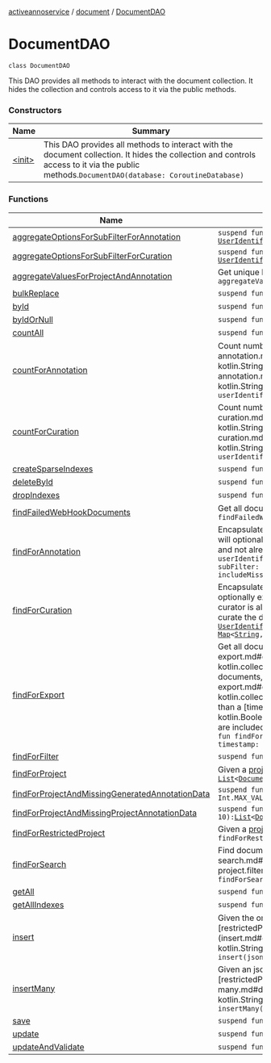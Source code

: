 [activeannoservice](../../index.md) / [document](../index.md) / [DocumentDAO](./index.md)

# DocumentDAO

`class DocumentDAO`

This DAO provides all methods to interact with the document collection. It hides the collection and controls
access to it via the public methods.

### Constructors

| Name | Summary |
|---|---|
| [&lt;init&gt;](-init-.md) | This DAO provides all methods to interact with the document collection. It hides the collection and controls access to it via the public methods.`DocumentDAO(database: CoroutineDatabase)` |

### Functions

| Name | Summary |
|---|---|
| [aggregateOptionsForSubFilterForAnnotation](aggregate-options-for-sub-filter-for-annotation.md) | `suspend fun aggregateOptionsForSubFilterForAnnotation(project: `[`Project`](../../project/-project/index.md)`, userIdentifier: `[`UserIdentifier`](../../project.userroles/-user-identifier.md)`): `[`Map`](https://kotlinlang.org/api/latest/jvm/stdlib/kotlin.collections/-map/index.html)`<`[`String`](https://kotlinlang.org/api/latest/jvm/stdlib/kotlin/-string/index.html)`, `[`List`](https://kotlinlang.org/api/latest/jvm/stdlib/kotlin.collections/-list/index.html)`<`[`SubFilterOption`](../../project.selection/-sub-filter-option/index.md)`>>` |
| [aggregateOptionsForSubFilterForCuration](aggregate-options-for-sub-filter-for-curation.md) | `suspend fun aggregateOptionsForSubFilterForCuration(project: `[`Project`](../../project/-project/index.md)`, userIdentifier: `[`UserIdentifier`](../../project.userroles/-user-identifier.md)`): `[`Map`](https://kotlinlang.org/api/latest/jvm/stdlib/kotlin.collections/-map/index.html)`<`[`String`](https://kotlinlang.org/api/latest/jvm/stdlib/kotlin/-string/index.html)`, `[`List`](https://kotlinlang.org/api/latest/jvm/stdlib/kotlin.collections/-list/index.html)`<`[`SubFilterOption`](../../project.selection/-sub-filter-option/index.md)`>>` |
| [aggregateValuesForProjectAndAnnotation](aggregate-values-for-project-and-annotation.md) | Get unique list of values for a project and annotation over all existing annotations.`suspend fun aggregateValuesForProjectAndAnnotation(projectID: `[`String`](https://kotlinlang.org/api/latest/jvm/stdlib/kotlin/-string/index.html)`, annotationID: `[`String`](https://kotlinlang.org/api/latest/jvm/stdlib/kotlin/-string/index.html)`): `[`List`](https://kotlinlang.org/api/latest/jvm/stdlib/kotlin.collections/-list/index.html)`<`[`String`](https://kotlinlang.org/api/latest/jvm/stdlib/kotlin/-string/index.html)`>` |
| [bulkReplace](bulk-replace.md) | `suspend fun bulkReplace(documents: `[`List`](https://kotlinlang.org/api/latest/jvm/stdlib/kotlin.collections/-list/index.html)`<`[`Document`](../-document/index.md)`>): BulkWriteResult` |
| [byId](by-id.md) | `suspend fun byId(id: `[`String`](https://kotlinlang.org/api/latest/jvm/stdlib/kotlin/-string/index.html)`): `[`Document`](../-document/index.md) |
| [byIdOrNull](by-id-or-null.md) | `suspend fun byIdOrNull(id: `[`String`](https://kotlinlang.org/api/latest/jvm/stdlib/kotlin/-string/index.html)`): `[`Document`](../-document/index.md)`?` |
| [countAll](count-all.md) | `suspend fun countAll(): `[`Long`](https://kotlinlang.org/api/latest/jvm/stdlib/kotlin/-long/index.html) |
| [countForAnnotation](count-for-annotation.md) | Count number of annotations required by the user given its [userIdentifier](count-for-annotation.md#document.DocumentDAO$countForAnnotation(kotlin.collections.List((project.Project)), kotlin.String, kotlin.Boolean)/userIdentifier) and a list of [projects](count-for-annotation.md#document.DocumentDAO$countForAnnotation(kotlin.collections.List((project.Project)), kotlin.String, kotlin.Boolean)/projects).`suspend fun countForAnnotation(projects: `[`List`](https://kotlinlang.org/api/latest/jvm/stdlib/kotlin.collections/-list/index.html)`<`[`Project`](../../project/-project/index.md)`>, userIdentifier: `[`UserIdentifier`](../../project.userroles/-user-identifier.md)`, includeMissingProjectAnnotationData: `[`Boolean`](https://kotlinlang.org/api/latest/jvm/stdlib/kotlin/-boolean/index.html)` = true): `[`Long`](https://kotlinlang.org/api/latest/jvm/stdlib/kotlin/-long/index.html) |
| [countForCuration](count-for-curation.md) | Count number of curations required given a list of [projects](count-for-curation.md#document.DocumentDAO$countForCuration(kotlin.collections.List((project.Project)), kotlin.String)/projects) and a [userIdentifier](count-for-curation.md#document.DocumentDAO$countForCuration(kotlin.collections.List((project.Project)), kotlin.String)/userIdentifier).`suspend fun countForCuration(projects: `[`List`](https://kotlinlang.org/api/latest/jvm/stdlib/kotlin.collections/-list/index.html)`<`[`Project`](../../project/-project/index.md)`>, userIdentifier: `[`UserIdentifier`](../../project.userroles/-user-identifier.md)`): `[`Long`](https://kotlinlang.org/api/latest/jvm/stdlib/kotlin/-long/index.html) |
| [createSparseIndexes](create-sparse-indexes.md) | `suspend fun createSparseIndexes(indexes: `[`List`](https://kotlinlang.org/api/latest/jvm/stdlib/kotlin.collections/-list/index.html)`<BsonDocument>): `[`Unit`](https://kotlinlang.org/api/latest/jvm/stdlib/kotlin/-unit/index.html) |
| [deleteById](delete-by-id.md) | `suspend fun deleteById(id: `[`String`](https://kotlinlang.org/api/latest/jvm/stdlib/kotlin/-string/index.html)`): DeleteResult` |
| [dropIndexes](drop-indexes.md) | `suspend fun dropIndexes(indexes: `[`List`](https://kotlinlang.org/api/latest/jvm/stdlib/kotlin.collections/-list/index.html)`<BsonDocument>): `[`Unit`](https://kotlinlang.org/api/latest/jvm/stdlib/kotlin/-unit/index.html) |
| [findFailedWebHookDocuments](find-failed-web-hook-documents.md) | Get all documents with failed webhook tries for resend purposes given a [projectID](find-failed-web-hook-documents.md#document.DocumentDAO$findFailedWebHookDocuments(kotlin.String)/projectID)`suspend fun findFailedWebHookDocuments(projectID: `[`String`](https://kotlinlang.org/api/latest/jvm/stdlib/kotlin/-string/index.html)`): `[`List`](https://kotlinlang.org/api/latest/jvm/stdlib/kotlin.collections/-list/index.html)`<`[`Document`](../-document/index.md)`>` |
| [findForAnnotation](find-for-annotation.md) | Encapsulates the query for getting new documents to annotate. Will use the projects filterCondition, will optionally exclude some documents, and only return documents that are required for annotation and not already annotated by the user`suspend fun findForAnnotation(project: `[`Project`](../../project/-project/index.md)`, userIdentifier: `[`UserIdentifier`](../../project.userroles/-user-identifier.md)`, limit: `[`Int`](https://kotlinlang.org/api/latest/jvm/stdlib/kotlin/-int/index.html)` = 10, ignoreDocuments: `[`List`](https://kotlinlang.org/api/latest/jvm/stdlib/kotlin.collections/-list/index.html)`<`[`String`](https://kotlinlang.org/api/latest/jvm/stdlib/kotlin/-string/index.html)`> = listOf(), subFilter: `[`Map`](https://kotlinlang.org/api/latest/jvm/stdlib/kotlin.collections/-map/index.html)`<`[`String`](https://kotlinlang.org/api/latest/jvm/stdlib/kotlin/-string/index.html)`, `[`String`](https://kotlinlang.org/api/latest/jvm/stdlib/kotlin/-string/index.html)`> = mapOf(), dateRange: `[`List`](https://kotlinlang.org/api/latest/jvm/stdlib/kotlin.collections/-list/index.html)`<`[`Long`](https://kotlinlang.org/api/latest/jvm/stdlib/kotlin/-long/index.html)`?>? = null, includeMissingProjectAnnotationData: `[`Boolean`](https://kotlinlang.org/api/latest/jvm/stdlib/kotlin/-boolean/index.html)` = true): `[`List`](https://kotlinlang.org/api/latest/jvm/stdlib/kotlin.collections/-list/index.html)`<`[`Document`](../-document/index.md)`>` |
| [findForCuration](find-for-curation.md) | Encapsulates the query for getting new documents to curate. Will use the projects filterCondition, will optionally exclude some documents, and only return documents that are required for curation. If a curator is also an annotator, and the curator annotated a document, the curator will not be able to curate the document.`suspend fun findForCuration(project: `[`Project`](../../project/-project/index.md)`, userIdentifier: `[`UserIdentifier`](../../project.userroles/-user-identifier.md)`, limit: `[`Int`](https://kotlinlang.org/api/latest/jvm/stdlib/kotlin/-int/index.html)` = 10, ignoreDocuments: `[`List`](https://kotlinlang.org/api/latest/jvm/stdlib/kotlin.collections/-list/index.html)`<`[`String`](https://kotlinlang.org/api/latest/jvm/stdlib/kotlin/-string/index.html)`> = listOf(), subFilter: `[`Map`](https://kotlinlang.org/api/latest/jvm/stdlib/kotlin.collections/-map/index.html)`<`[`String`](https://kotlinlang.org/api/latest/jvm/stdlib/kotlin/-string/index.html)`, `[`String`](https://kotlinlang.org/api/latest/jvm/stdlib/kotlin/-string/index.html)`> = mapOf(), dateRange: `[`List`](https://kotlinlang.org/api/latest/jvm/stdlib/kotlin.collections/-list/index.html)`<`[`Long`](https://kotlinlang.org/api/latest/jvm/stdlib/kotlin/-long/index.html)`?>? = null): `[`List`](https://kotlinlang.org/api/latest/jvm/stdlib/kotlin.collections/-list/index.html)`<`[`Document`](../-document/index.md)`>` |
| [findForExport](find-for-export.md) | Get all documents for an export for a [projectID](find-for-export.md#document.DocumentDAO$findForExport(kotlin.String, kotlin.Boolean, kotlin.collections.List((kotlin.String)), kotlin.Long)/projectID) with options to also include unfinished documents, limit it to a list of [documentIDs](find-for-export.md#document.DocumentDAO$findForExport(kotlin.String, kotlin.Boolean, kotlin.collections.List((kotlin.String)), kotlin.Long)/documentIDs) and/or only return documents newer than a [timestamp](find-for-export.md#document.DocumentDAO$findForExport(kotlin.String, kotlin.Boolean, kotlin.collections.List((kotlin.String)), kotlin.Long)/timestamp). If unfinished documents are included, the annotation timestamp will be used, else the finalizedAnnotation timestamp.`suspend fun findForExport(projectID: `[`String`](https://kotlinlang.org/api/latest/jvm/stdlib/kotlin/-string/index.html)`, includeUnfinished: `[`Boolean`](https://kotlinlang.org/api/latest/jvm/stdlib/kotlin/-boolean/index.html)`, documentIDs: `[`List`](https://kotlinlang.org/api/latest/jvm/stdlib/kotlin.collections/-list/index.html)`<`[`String`](https://kotlinlang.org/api/latest/jvm/stdlib/kotlin/-string/index.html)`>, timestamp: `[`Long`](https://kotlinlang.org/api/latest/jvm/stdlib/kotlin/-long/index.html)`?): `[`List`](https://kotlinlang.org/api/latest/jvm/stdlib/kotlin.collections/-list/index.html)`<`[`Document`](../-document/index.md)`>` |
| [findForFilter](find-for-filter.md) | `suspend fun findForFilter(filter: `[`FilterCondition`](../../project.filter/-filter-condition/index.md)`): `[`List`](https://kotlinlang.org/api/latest/jvm/stdlib/kotlin.collections/-list/index.html)`<`[`Document`](../-document/index.md)`>` |
| [findForProject](find-for-project.md) | Given a [project](find-for-project.md#document.DocumentDAO$findForProject(project.Project)/project), find all documents for that project.`suspend fun findForProject(project: `[`Project`](../../project/-project/index.md)`): `[`List`](https://kotlinlang.org/api/latest/jvm/stdlib/kotlin.collections/-list/index.html)`<`[`Document`](../-document/index.md)`>` |
| [findForProjectAndMissingGeneratedAnnotationData](find-for-project-and-missing-generated-annotation-data.md) | `suspend fun findForProjectAndMissingGeneratedAnnotationData(project: `[`Project`](../../project/-project/index.md)`, limit: `[`Int`](https://kotlinlang.org/api/latest/jvm/stdlib/kotlin/-int/index.html)` = Int.MAX_VALUE): `[`List`](https://kotlinlang.org/api/latest/jvm/stdlib/kotlin.collections/-list/index.html)`<`[`Document`](../-document/index.md)`>` |
| [findForProjectAndMissingProjectAnnotationData](find-for-project-and-missing-project-annotation-data.md) | `suspend fun findForProjectAndMissingProjectAnnotationData(project: `[`Project`](../../project/-project/index.md)`, limit: `[`Int`](https://kotlinlang.org/api/latest/jvm/stdlib/kotlin/-int/index.html)` = 10): `[`List`](https://kotlinlang.org/api/latest/jvm/stdlib/kotlin.collections/-list/index.html)`<`[`Document`](../-document/index.md)`>` |
| [findForRestrictedProject](find-for-restricted-project.md) | Given a [projectID](find-for-restricted-project.md#document.DocumentDAO$findForRestrictedProject(kotlin.String)/projectID), find all documents that are restricted to that project.`suspend fun findForRestrictedProject(projectID: `[`String`](https://kotlinlang.org/api/latest/jvm/stdlib/kotlin/-string/index.html)`): `[`List`](https://kotlinlang.org/api/latest/jvm/stdlib/kotlin.collections/-list/index.html)`<`[`Document`](../-document/index.md)`>` |
| [findForSearch](find-for-search.md) | Find documents for a given [project](find-for-search.md#document.DocumentDAO$findForSearch(project.Project, project.filter.FilterCondition)/project) and an optional additional searchFilter`suspend fun findForSearch(project: `[`Project`](../../project/-project/index.md)`, searchFilter: `[`FilterCondition`](../../project.filter/-filter-condition/index.md)`?): `[`List`](https://kotlinlang.org/api/latest/jvm/stdlib/kotlin.collections/-list/index.html)`<`[`Document`](../-document/index.md)`>` |
| [getAll](get-all.md) | `suspend fun getAll(batchSize: `[`Int`](https://kotlinlang.org/api/latest/jvm/stdlib/kotlin/-int/index.html)` = 10_000): `[`List`](https://kotlinlang.org/api/latest/jvm/stdlib/kotlin.collections/-list/index.html)`<`[`Document`](../-document/index.md)`>` |
| [getAllIndexes](get-all-indexes.md) | `suspend fun getAllIndexes(): `[`List`](https://kotlinlang.org/api/latest/jvm/stdlib/kotlin.collections/-list/index.html)`<BsonDocument>` |
| [insert](insert.md) | Given the originalDocument, create a new document entry into the database. Provide [restrictedProjectID](insert.md#document.DocumentDAO$insert(com.fasterxml.jackson.databind.node.ObjectNode, kotlin.String)/restrictedProjectID) optionally (only used in one-off project context)`suspend fun insert(json: ObjectNode, restrictedProjectID: `[`String`](https://kotlinlang.org/api/latest/jvm/stdlib/kotlin/-string/index.html)`? = null): `[`String`](https://kotlinlang.org/api/latest/jvm/stdlib/kotlin/-string/index.html) |
| [insertMany](insert-many.md) | Given an json array of originalDocuments, create new document entries into the database. Provide [restrictedProjectID](insert-many.md#document.DocumentDAO$insertMany(com.fasterxml.jackson.databind.node.ArrayNode, kotlin.String)/restrictedProjectID) optionally (only used in one-off project context)`suspend fun insertMany(json: ArrayNode, restrictedProjectID: `[`String`](https://kotlinlang.org/api/latest/jvm/stdlib/kotlin/-string/index.html)`? = null): `[`List`](https://kotlinlang.org/api/latest/jvm/stdlib/kotlin.collections/-list/index.html)`<`[`String`](https://kotlinlang.org/api/latest/jvm/stdlib/kotlin/-string/index.html)`>` |
| [save](save.md) | `suspend fun save(document: `[`Document`](../-document/index.md)`): UpdateResult?` |
| [update](update.md) | `suspend fun update(id: `[`String`](https://kotlinlang.org/api/latest/jvm/stdlib/kotlin/-string/index.html)`, document: `[`Document`](../-document/index.md)`): UpdateResult` |
| [updateAndValidate](update-and-validate.md) | `suspend fun updateAndValidate(id: `[`String`](https://kotlinlang.org/api/latest/jvm/stdlib/kotlin/-string/index.html)`, document: `[`Document`](../-document/index.md)`): `[`Boolean`](https://kotlinlang.org/api/latest/jvm/stdlib/kotlin/-boolean/index.html) |
